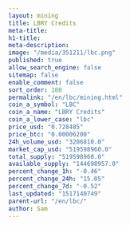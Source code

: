 ```yaml
---
layout: mining
title: LBRY Credits
meta-title: 
h1-title: 
meta-description: 
image: "/media/351211/lbc.png"
published: true
allow_search_engine: false
sitemap: false
enable_comment: false
sort_order: 180
permalink: "/en/lbc/mining.html"
coin_a_symbol: "LBC"
coin_a_name: "LBRY Credits"
coin_a_lower_case: "lbc"
price_usd: "0.728485"
price_btc: "0.00006200"
24h_volume_usd: "3206810.0"
market_cap_usd: "519598960.0"
total_supply: "519598960.0"
available_supply: "144698957.0"
percent_change_1h: "-0.46"
percent_change_24h: "15.05"
percent_change_7d: "-0.52"
last_updated: "1517140749"
parent-url: "/en/lbc/"
author: Sam
---
```


